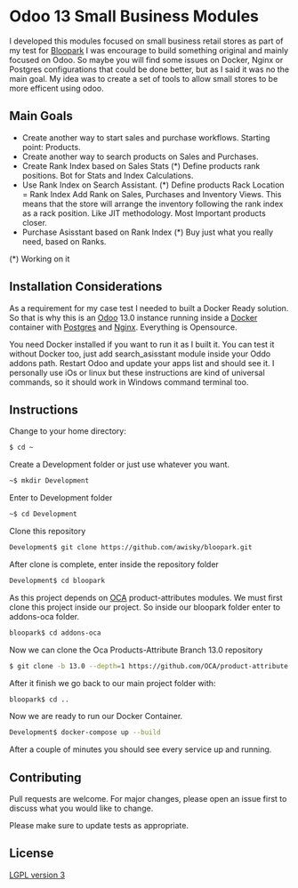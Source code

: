 # Odoo 13 Small Business Modules

I developed this modules focused on small business retail stores as part of my test for [Bloopark](https://bloopark.de/en_US/)
I was encourage to build something original and mainly focused on Odoo. So maybe you will find some issues on Docker, Nginx or Postgres configurations that could be done better, but as I said it was no the main goal.
My idea was to create a set of tools to allow small stores to be more efficent using odoo.

## Main Goals

- Create another way to start sales and purchase workflows. Starting point: Products.
- Create another way to search products on Sales and Purchases.
- Create Rank Index based on Sales Stats (*)
  Define products rank positions. Bot for Stats and Index Calculations.
- Use Rank Index on Search Assistant. (*)
  Define products Rack Location = Rank Index
  Add Rank on Sales, Purchases and Inventory Views. 
  This means that the store will arrange the inventory following the rank index as a rack position.
  Like JIT methodology. Most Important products closer.
- Purchase Asisstant based on Rank Index  (*)
  Buy just what you really need, based on Ranks.

 (*) Working on it


## Installation Considerations

As a requirement for my case test I needed to built a Docker Ready solution. 
So that is why this is an [Odoo](https://www.odoo.com/es_ES/) 13.0 instance running inside a [Docker](https://www.docker.com) container with [Postgres](https://www.postgresql.org) and [Nginx](https://www.nginx.com). 
Everything is Opensource.

You need Docker installed if you want to run it as I built it.
You can test it without Docker too, just add search_asisstant module inside your Oddo addons path. 
Restart Odoo and update your apps list and should see it. 
I personally use iOs or linux but these instructions are kind of universal commands, so it should work in Windows command terminal too.


## Instructions

Change to your home directory:
```bash
$ cd ~
```
Create a Development folder or just use whatever you want.
```bash
~$ mkdir Development
```
Enter to Development folder
```bash
~$ cd Development
```
Clone this repository

```bash
Development$ git clone https://github.com/awisky/bloopark.git
```
After clone is complete, enter inside the repository folder
```bash
Development$ cd bloopark
```
As this project depends on [OCA](http://odoo-community.org/) product-attributes modules. We must first clone this project inside our project. So inside our bloopark folder enter to addons-oca folder.

```bash
bloopark$ cd addons-oca
```
Now we can clone the Oca Products-Attribute Branch 13.0 repository

```bash
$ git clone -b 13.0 --depth=1 https://github.com/OCA/product-attribute
```
After it finish we go back to our main project folder with:

```bash
bloopark$ cd ..
```

Now we are ready to run our Docker Container. 
```bash
Development$ docker-compose up --build
```
After a couple of minutes you should see every service up and running.


## Contributing
Pull requests are welcome. For major changes, please open an issue first to discuss what you would like to change.

Please make sure to update tests as appropriate.

## License
[LGPL version 3 ](http://www.gnu.org/licenses/lgpl-3.0.en.html)